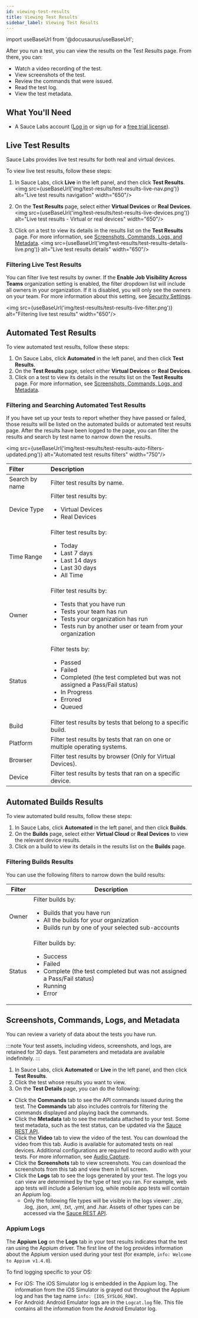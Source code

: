 ```yaml
---
id: viewing-test-results
title: Viewing Test Results
sidebar_label: Viewing Test Results
---
```


import useBaseUrl from '@docusaurus/useBaseUrl';

After you run a test, you can view the results on the Test Results page. From there, you can:

- Watch a video recording of the test.
- View screenshots of the test.
- Review the commands that were issued.
- Read the test log.
- View the test metadata.

## What You'll Need

- A Sauce Labs account ([Log in](https://accounts.saucelabs.com/am/XUI/#login/) or sign up for a [free trial license](https://saucelabs.com/sign-up)).

## Live Test Results

Sauce Labs provides live test results for both real and virtual devices.

To view live test results, follow these steps:

1. In Sauce Labs, click **Live** in the left panel, and then click **Test Results**.
   <img src={useBaseUrl('img/test-results/test-results-live-nav.png')} alt="Live test results navigation" width="650"/>

2. On the **Test Results** page, select either **Virtual Devices** or **Real Devices**.
   <img src={useBaseUrl('img/test-results/test-results-live-devices.png')} alt="Live test results - Virtual or real devices" width="650"/>

3. Click on a test to view its details in the results list on the **Test Results** page. For more information, see [Screenshots, Commands, Logs, and Metadata](#screenshots-commands-logs-and-metadata).
   <img src={useBaseUrl('img/test-results/test-results-details-live.png')} alt="Live test results details" width="650"/>

### Filtering Live Test Results

You can filter live test results by owner. If the **Enable Job Visibility Across Teams** organization setting is enabled, the filter dropdown list will include all owners in your organization. If it is disabled, you will only see the owners on your team. For more information about this setting, see [Security Settings](/basics/acct-team-mgmt/org-settings/#security-settings).

<img src={useBaseUrl('img/test-results/test-results-live-filter.png')} alt="Filtering live test results" width="650"/>

## Automated Test Results

To view automated test results, follow these steps:

1. On Sauce Labs, click **Automated** in the left panel, and then click **Test Results**.
2. On the **Test Results** page, select either **Virtual Devices** or **Real Devices**.
3. Click on a test to view its details in the results list on the **Test Results** page. For more information, see [Screenshots, Commands, Logs, and Metadata](#screenshots-commands-logs-and-metadata).

### Filtering and Searching Automated Test Results

If you have set up your tests to report whether they have passed or failed, those results will be listed on the automated builds or automated test results page. After the results have been logged to the page, you can filter the results and search by test name to narrow down the results.

<img src={useBaseUrl('img/test-results/test-results-auto-filters-updated.png')} alt="Automated test results filters" width="750"/>

| Filter         | Description                                                                                                                                                                                                 |
| :------------- | :---------------------------------------------------------------------------------------------------------------------------------------------------------------------------------------------------------- |
| Search by name | Filter test results by name.                                                                                                                                                                                |
| Device Type    | Filter test results by: <ul><li>Virtual Devices</li><li>Real Devices</li></ul>                                                                                                                              |
| Time Range     | Filter test results by: <ul><li>Today</li><li>Last 7 days</li><li>Last 14 days</li><li>Last 30 days</li><li>All Time</li></ul>                                                                              |
| Owner          | Filter test results by: <ul><li>Tests that you have run</li><li>Tests your team has run</li><li>Tests your organization has run</li><li>Tests run by another user or team from your organization</li></ul>  |
| Status         | Filter tests by: <ul><li>Passed</li><li>Failed</li><li>Completed (the test completed but was not assigned a Pass/Fail status)</li><li>In Progress</li><li>Errored</li><li>Queued</li></ul>                  |
| Build          | Filter test results by tests that belong to a specific build.                                                                                                                                               |
| Platform       | Filter test results by tests that ran on one or multiple operating systems.                                                                                                                                 |
| Browser        | Filter test results by browser (Only for Virtual Devices).                                                                                                                                                  |
| Device         | Filter test results by tests that ran on a specific device.                                                                                                                                                 |

## Automated Builds Results

To view automated build results, follow these steps:

1. In Sauce Labs, click **Automated** in the left panel, and then click **Builds**.
2. On the **Builds** page, select either **Virtual Cloud** or **Real Devices** to view the relevant device results.
3. Click on a build to view its details in the results list on the **Builds** page.

### Filtering Builds Results

You can use the following filters to narrow down the build results:

| Filter | Description                                                                                                                                                            |
| ------ | ---------------------------------------------------------------------------------------------------------------------------------------------------------------------- |
| Owner  | Filter builds by: <ul><li>Builds that you have run</li><li>All the builds for your organization</li><li>Builds run by one of your selected sub-accounts</li></ul>      |
| Status | Filter builds by: <ul><li>Success</li><li>Failed</li><li>Complete (the test completed but was not assigned a Pass/Fail status)</li><li>Running</li><li>Error</li></ul> |

## Screenshots, Commands, Logs, and Metadata

You can review a variety of data about the tests you have run.

:::note
Your test assets, including videos, screenshots, and logs, are retained for 30 days. Test parameters and metadata are available indefinitely.
:::

1. In Sauce Labs, click **Automated** or **Live** in the left panel, and then click **Test Results**.
2. Click the test whose results you want to view.
3. On the **Test Details** page, you can do the following:

- Click the **Commands** tab to see the API commands issued during the test. The **Commands** tab also includes controls for filtering the commands displayed and playing back the commands.
- Click the **Metadata** tab to see the metadata attached to your test. Some test metadata, such as the test status, can be updated via the [Sauce REST API](/test-results/test-status).
- Click the **Video** tab to view the video of the test. You can download the video from this tab. Audio is available for automated tests on real devices. Additional configurations are required to record audio with your tests. For more information, see [Audio Capture](/mobile-apps/features/audio-capture/).
- Click the **Screenshots** tab to view screenshots. You can download the screenshots from this tab and view them in full screen.
- Click the **Logs** tab to see the logs generated by your test. The logs you can view are determined by the type of test you ran. For example, web app tests will include a Selenium log, while mobile app tests will contain an Appium log.
   - Only the following file types will be visible in the logs viewer: .zip, .log, .json, .xml, .txt, .yml, and .har. Assets of other types
   can be accessed via the [Sauce REST API](/dev/api/jobs/#get-a-job-asset-file).

### Appium Logs

The **Appium Log** on the **Logs** tab in your test results indicates that the test ran using the Appium driver. The first line of the log provides information about the Appium version used during your test (for example, `info: Welcome to Appium v1.4.0`).

To find logging specific to your OS:

- For iOS: The iOS Simulator log is embedded in the Appium log. The information from the iOS Simulator is grayed out throughout the Appium log and has the tag name `info: [IOS_SYSLOG_ROW]`.
- For Android: Android Emulator logs are in the `Logcat.log` file. This file contains all the information from the Android Emulator log.
